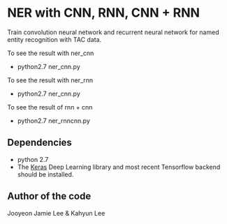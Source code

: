 # NER with CNN, RNN, CNN + RNN

Train convolution neural network and recurrent neural network for named entity recognition with TAC data.

To see the result with ner_cnn

* python2.7  ner_cnn.py

To see the result with ner_rnn

* python2.7 ner_cnn.py

To see the result of rnn + cnn

* python2.7 ner_rnncnn.py


## Dependencies
* python 2.7
* The [Keras](http://keras.io/) Deep Learning library and most recent Tensorflow backend should be installed.

## Author of the code

Jooyeon Jamie Lee & Kahyun Lee